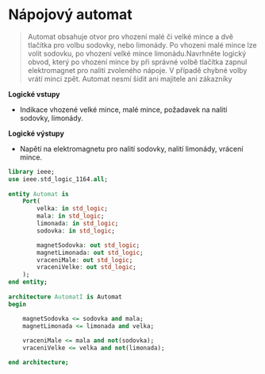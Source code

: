 # Nápojový automat
> Automat obsahuje otvor pro vhození malé či velké mince a dvě tlačítka pro volbu sodovky, nebo limonády. Po vhozeni malé mince lze volit sodovku, po vhození velké mince limonádu.Navrhněte logický obvod, který po vhození mince by při správné volbě tlačítka zapnul elektromagnet pro naliti zvoleného nápoje. V případě chybné volby vrátí minci zpět. Automat nesmí šidit ani majitele ani zákazníky

**Logické vstupy**
- Indikace vhozené velké mince, malé mince, požadavek na nalití sodovky, limonády.

**Logické výstupy**
- Napětí na elektromagnetu pro nalití sodovky, nalití limonády, vrácení mince.



```vhdl
library ieee;
use ieee.std_logic_1164.all;
 
entity Automat is
    Port(
        velka: in std_logic;
        mala: in std_logic;
        limonada: in std_logic;
        sodovka: in std_logic;

        magnetSodovka: out std_logic;
        magnetLimonada: out std_logic;
        vraceniMale: out std_logic;
        vraceniVelke: out std_logic;
    );
end entity;
 
architecture AutomatI is Automat
begin

    magnetSodovka <= sodovka and mala;
    magnetLimonada <= limonada and velka;
    
    vraceniMale <= mala and not(sodovka);
    vraceniVelke <= velka and not(limonada);

end architecture;
```